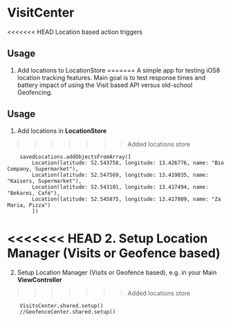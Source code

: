 VisitCenter
===========

<<<<<<< HEAD
Location based action triggers

## Usage

1. Add locations to LocationStore
=======
A simple app for testing iOS8 location tracking features. Main goal is to test response times and battery impact of using the Visit based API versus old-school Geofencing.

## Usage

1. Add locations in **LocationStore**
>>>>>>> Added locations store

        savedLocations.addObjectsFromArray([
            Location(latitude: 52.543758, longitude: 13.426776, name: "Bio Company, Supermarket"),
            Location(latitude: 52.547569, longitude: 13.419035, name: "Kaisers, Supermarket"),
            Location(latitude: 52.543101, longitude: 13.417494, name: "Bekarei, Café"),
            Location(latitude: 52.545875, longitude: 13.417809, name: "Za Maria, Pizza")
            ])

<<<<<<< HEAD
2. Setup Location Manager (Visits or Geofence based)
=======
2. Setup Location Manager (Visits or Geofence based), e.g. in your Main **ViewController**
>>>>>>> Added locations store

        VisitsCenter.shared.setup()
        //GeofenceCenter.shared.setup()
